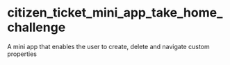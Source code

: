 # citizen_ticket_mini_app_take_home_challenge
A mini app that enables the user to create, delete and navigate custom properties 
